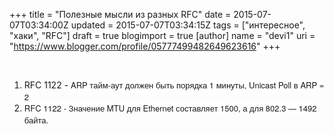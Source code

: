 +++
title = "Полезные мысли из разных RFC"
date = 2015-07-07T03:34:00Z
updated = 2015-07-07T03:34:15Z
tags = ["интересное", "хаки", "RFC"]
draft = true
blogimport = true 
[author]
	name = "devi1"
	uri = "https://www.blogger.com/profile/05777499482649623616"
+++

<br /><ol><li>RFC 1122 -&nbsp;<span style="background-color: white; color: #181818; font-family: 'Helvetica Neue', Helvetica, Arial, sans-serif; font-size: 13px; line-height: 18px;">ARP тайм-аут должен быть порядка 1 минуты, Unicast Poll в ARP = 2</span></li><li><span style="background-color: white; color: #181818; font-family: 'Helvetica Neue', Helvetica, Arial, sans-serif; font-size: 13px; line-height: 18px;">RFC 1122 - Значение MTU для Ethernet составляет 1500, а для 802.3 — 1492 байта.</span></li></ol>
